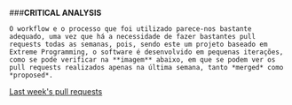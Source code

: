 ###**CRITICAL ANALYSIS**   

    O workflow e o processo que foi utilizado parece-nos bastante adequado, uma vez que há a necessidade de fazer bastantes pull requests todas as semanas, pois, sendo este um projeto baseado em Extreme Programming, o software é desenvolvido em pequenas iterações, como se pode verificar na **imagem** abaixo, em que se podem ver os pull requests realizados apenas na última semana, tanto *merged* como *proposed*.



[Last week's pull requests](https://fbcdn-photos-h-a.akamaihd.net/hphotos-ak-xtp1/v/t34.0-0/p206x206/12067780_1129073363786934_1120666679_n.jpg?oh=4821438a77387afcf53ad5f8fe968b58&oe=56141E82&__gda__=1444163079_38403de5e6fae0bf3a9b4544e7455cd5)
